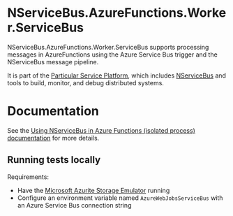 # NServiceBus.AzureFunctions.Worker.ServiceBus

NServiceBus.AzureFunctions.Worker.ServiceBus supports processing messages in AzureFunctions using the Azure Service Bus trigger and the NServiceBus message pipeline.

It is part of the [Particular Service Platform](https://particular.net/service-platform), which includes [NServiceBus](https://particular.net/nservicebus) and tools to build, monitor, and debug distributed systems.

# Documentation

See the [Using NServiceBus in Azure Functions (isolated process) documentation](https://docs.particular.net/nservicebus/hosting/azure-functions-service-bus/) for more details.

## Running tests locally

Requirements:

- Have the [Microsoft Azurite Storage Emulator](https://learn.microsoft.com/en-us/azure/storage/common/storage-use-azurite?tabs=visual-studio) running
- Configure an environment variable named `AzureWebJobsServiceBus` with an Azure Service Bus connection string

